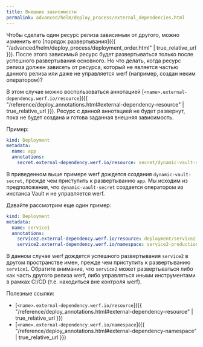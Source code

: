 ```yaml
---
title: Внешние зависимости
permalink: advanced/helm/deploy_process/external_dependencies.html
---
```


Чтобы сделать один ресурс релиза зависимым от другого, можно изменить его [порядок развертывания]({{ "/advanced/helm/deploy_process/deployment_order.html" | true_relative_url }}). После этого зависимый ресурс будет развертываться только после успешного развертывания основного. Но что делать, когда ресурс релиза должен зависеть от ресурса, который не является частью данного релиза или даже не управляется werf (например, создан неким оператором)?

В этом случае можно воспользоваться аннотацией [`<name>.external-dependency.werf.io/resource`]({{ "/reference/deploy_annotations.html#external-dependency-resource" | true_relative_url }}). Ресурс с данной аннотацией не будет развернут, пока не будет создана и готова заданная внешняя зависимость.

Пример:
```yaml
kind: Deployment
metadata:
  name: app
  annotations:
    secret.external-dependency.werf.io/resource: secret/dynamic-vault-secret
```

В приведенном выше примере werf дождется создания `dynamic-vault-secret`, прежде чем приступить к развертыванию `app`. Мы исходим из предположения, что `dynamic-vault-secret` создается оператором из инстанса Vault и не управляется werf.

Давайте рассмотрим еще один пример:
```yaml
kind: Deployment
metadata:
  name: service1
  annotations:
    service2.external-dependency.werf.io/resource: deployment/service2
    service2.external-dependency.werf.io/namespace: service2-production
```

В данном случае werf дождется успешного развертывания `service2` в другом пространстве имен, прежде чем приступить к развертыванию `service1`. Обратите внимание, что `service2` может развертываться либо как часть другого релиза werf, либо управляться иными инструментами в рамках CI/CD (т.е. находиться вне контроля werf).

Полезные ссылки:
* [`<name>.external-dependency.werf.io/resource`]({{ "/reference/deploy_annotations.html#external-dependency-resource" | true_relative_url }})
* [`<name>.external-dependency.werf.io/namespace`]({{ "/reference/deploy_annotations.html#external-dependency-namespace" | true_relative_url }})
